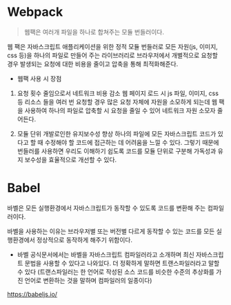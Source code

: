 # Webpack

> 웹팩은 여러개 파일을 하나로 합쳐주는 모듈 번들러이다.

웹 팩은 자바스크립트 애플리케이션을 위한 정적 모듈 번들러로 모든 자원(js, 이미지, css 등)을 하나의 파일로 만들어 주는 라이브러리로 브라우저에서 개별적으로 요청할 경우 발생되는 요청에 대한 비용을 줄이고 압축을 통해 최적화해준다.

- 웹팩 사용 시 장점
  <br/>

1. 요청 횟수 줄임으로서 네트워크 비용 감소
   웹 페이지 로드 시 js 파일, 이미지, css 등 리소스 들을 여러 번 요청할 경우 많은 요청 자체에 자원을 소모하게 되는데 웹 팩을 사용하여 하나의 파일로 압축할 시 요청을 줄일 수 있어 네트워크 자원 소모자 줄어든다.
   <br/>

2. 모듈 단위 개발로인한 유지보수성 향상
   하나의 파일에 모든 자바스크립트 코드가 있다고 할 때 수정해야 할 코드에 접근하는 데 어려움을 느낄 수 있다. 그렇기 때문에 번들러를 사용하면 우리도 이해하기 쉽도록 코드를 모듈 단위로 구분해 가독성과 유지 보수성을 효율적으로 개선할 수 있다.

# Babel

바벨은 모든 실행환경에서 자바스크립트가 동작할 수 있도록 코드를 변환해 주는 컴파일러이다.

바벨을 사용하는 이유는 브라우저별 또는 버전별 다르게 동작할 수 있는 코드를 모든 실행환경에서 정상적으로 동작하게 해주기 위함이다.

- 바벨 공식문서에서는 바벨을 자바스크립트 컴파일러라고 소개하며 최신 자바스크립트 문법을 사용할 수 있다고 나와있다. 더 정확하게 말하면 트랜스파일러라고 말할 수 있다
  (트랜스파일러는 한 언어로 작성된 소스 코드를 비슷한 수준의 추상화를 가진 언어로 변환하는 것을 말하며 컴파일러의 일종이다)

https://babeljs.io/
